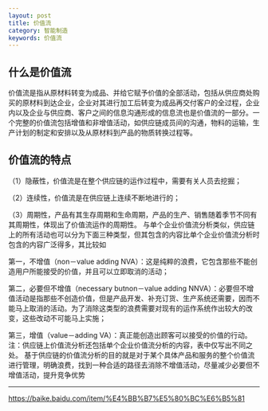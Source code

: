 ```yaml
---
layout: post
title: 价值流
category: 智能制造
keywords: 价值流
---
```


## 什么是价值流
价值流是指从原材料转变为成品、并给它赋予价值的全部活动，包括从供应商处购买的原材料到达企业，企业对其进行加工后转变为成品再交付客户的全过程，企业内以及企业与供应商、客户之间的信息沟通形成的信息流也是价值流的一部分。一个完整的价值流包括增值和非增值活动，如供应链成员间的沟通，物料的运输，生产计划的制定和安排以及从原材料到产品的物质转换过程等。


## 价值流的特点


（1）隐蔽性，价值流是在整个供应链的运作过程中，需要有关人员去挖掘；

（2）连续性，价值流是在供应链上连续不断地进行的；

（3）周期性，产品有其生存周期和生命周期，产品的生产、销售随着季节不同有其周期性，体现出了价值流运作的周期性。
与单个企业价值流分析类似，供应链上的所有活动也可以分为下面三种类型，但其包含的内容比单个企业价值流分析时包含的内容广泛得多，其比较如

第一，不增值（non－value adding NVA）：这是纯粹的浪费，它包含那些不能创造用户所能接受的价值，并且可以立即取消的活动；

第二，必要但不增值（necessary butnon－value adding NNVA）：必要但不增值活动是指那些不创造价值，但是产品开发、补充订货、生产系统还需要，因而不能马上取消的活动。为了消除这类型的浪费需要对现有的运作系统作出较大的改变，这些改动不可能马上实施；

第三，增值（value－adding VA）：真正能创造出顾客可以接受的价值的行动。
注：供应链上价值流分析还包括单个企业价值流分析的内容，表中仅写出不同之处。
基于供应链的价值流分析的目的就是对于某个具体产品和服务的整个价值流进行管理，明确浪费，找到一种合适的路径去消除不增值活动，尽量减少必要但不增值活动，提升竞争优势


---

https://baike.baidu.com/item/%E4%BB%B7%E5%80%BC%E6%B5%81